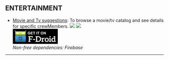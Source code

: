 <!--
    Copyright (C)  2016 PRIMOKORN.
    Permission is granted to copy, distribute and/or modify this document
    under the terms of the GNU Free Documentation License, Version 1.3
    or any later version published by the Free Software Foundation;
    with no Invariant Sections, no Front-Cover Texts, and no Back-Cover Texts.
    A copy of the license is included in the section entitled "GNU
    Free Documentation License".
-->
## ENTERTAINMENT

* [Movie and Tv suggestions](http://v.ht/fYWG): To browse a movie/tv catalog and see details for specific crewMembers.
![](https://img.shields.io/badge/License-Missing-000000.svg?style=flat-square)
[![](https://img.shields.io/badge/Source-Github-lightgrey.svg?style=flat-square)](https://github.com/fermatijoe/shows2)  
[![](Pictures/F-Droid.png)](http://v.ht/fYWG)  
_Non-free dependencies: Firebase_

***